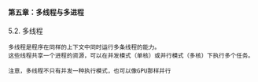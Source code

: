 #### 第五章：多线程与多进程

5.2. 多线程

    多线程是程序在同样的上下文中同时运行多条线程的能力。
    这些线程共享一个进程的资源，可以在并发模式（单核）或并行模式（多核）下执行多个任务。
`注意，多线程不只有并发一种执行模式，也可以像GPU那样并行`
